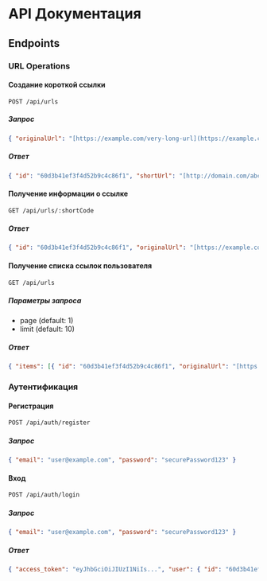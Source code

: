 # API Документация

## Endpoints

### URL Operations

#### Создание короткой ссылки
`POST /api/urls`

##### Запрос

```json
{ "originalUrl": "[https://example.com/very-long-url](https://example.com/very-long-url)", "expiresAt": "2025-12-31T23:59:59Z" }
```

##### Ответ

```json
{ "id": "60d3b41ef3f4d52b9c4c86f1", "shortUrl": "[http://domain.com/abc123](http://domain.com/abc123)", "originalUrl": "[https://example.com/very-long-url](https://example.com/very-long-url)", "createdAt": "2025-06-14T12:00:00Z", "expiresAt": "2025-12-31T23:59:59Z", "clicks": 0 }
```


#### Получение информации о ссылке
```REST
GET /api/urls/:shortCode
```

##### Ответ

```json
{ "id": "60d3b41ef3f4d52b9c4c86f1", "originalUrl": "[https://example.com/very-long-url](https://example.com/very-long-url)", "shortCode": "abc123", "clicks": 42, "createdAt": "2025-06-14T12:00:00Z" }
```


#### Получение списка ссылок пользователя
```REST
GET /api/urls
```

##### Параметры запроса
- page (default: 1)
- limit (default: 10)

##### Ответ
```json
{ "items": [{ "id": "60d3b41ef3f4d52b9c4c86f1", "originalUrl": "[https://example.com/very-long-url](https://example.com/very-long-url)", "shortCode": "abc123", "clicks": 42, "createdAt": "2025-06-14T12:00:00Z" }], "total": 42, "page": 1, "limit": 10 }
```


### Аутентификация

#### Регистрация
```REST
POST /api/auth/register
```

##### Запрос

```json
{ "email": "user@example.com", "password": "securePassword123" }
```

#### Вход
```REST
POST /api/auth/login
```

##### Запрос

```json
{ "email": "user@example.com", "password": "securePassword123" }
```

##### Ответ

```json
{ "access_token": "eyJhbGciOiJIUzI1NiIs...", "user": { "id": "60d3b41ef3f4d52b9c4c86f1", "email": "user@example.com" } }
```
